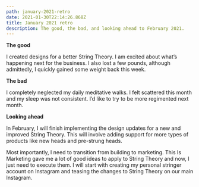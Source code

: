 ```yaml
---
path: january-2021-retro
date: 2021-01-30T22:14:26.868Z
title: January 2021 retro
description: The good, the bad, and looking ahead to February 2021.
---
```

**The good**

I created designs for a better String Theory. I am excited about what’s happening next for the business. I also lost a few pounds, although admittedly, I quickly gained some weight back this week.

**The bad**

I completely neglected my daily meditative walks. I felt scattered this month and my sleep was not consistent. I’d like to try to be more regimented next month.

**Looking ahead**

In February, I will finish implementing the design updates for a new and improved String Theory. This will involve adding support for more types of products like new heads and pre-strung heads. 

Most importantly, I need to transition from building to marketing. This Is Marketing gave me a lot of good ideas to apply to String Theory and now, I just need to execute them. I will start with creating my personal stringer account on Instagram and teasing the changes to String Theory on our main Instagram.